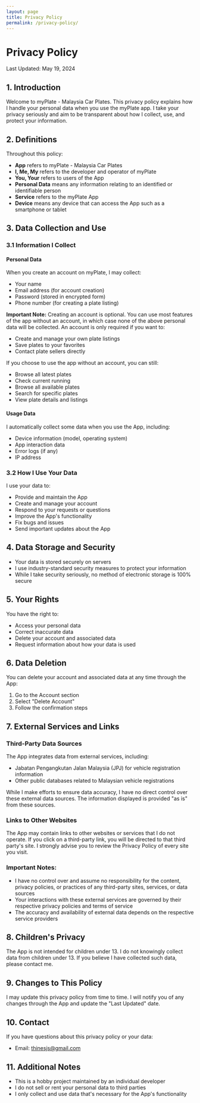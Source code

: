 ```yaml
---
layout: page
title: Privacy Policy
permalink: /privacy-policy/
---
```


# Privacy Policy

Last Updated: May 19, 2024

## 1. Introduction
Welcome to myPlate - Malaysia Car Plates. This privacy policy explains how I handle your personal data when you use the myPlate app. I take your privacy seriously and aim to be transparent about how I collect, use, and protect your information.

## 2. Definitions
Throughout this policy:
- **App** refers to myPlate - Malaysia Car Plates
- **I, Me, My** refers to the developer and operator of myPlate
- **You, Your** refers to users of the App
- **Personal Data** means any information relating to an identified or identifiable person
- **Service** refers to the myPlate App
- **Device** means any device that can access the App such as a smartphone or tablet

## 3. Data Collection and Use

### 3.1 Information I Collect

#### Personal Data
When you create an account on myPlate, I may collect:
- Your name
- Email address (for account creation)
- Password (stored in encrypted form)
- Phone number (for creating a plate listing)

**Important Note:** Creating an account is optional. You can use most features of the app without an account, in which case none of the above personal data will be collected. An account is only required if you want to:
- Create and manage your own plate listings
- Save plates to your favorites
- Contact plate sellers directly

If you choose to use the app without an account, you can still:
- Browse all latest plates
- Check current running
- Browse all available plates
- Search for specific plates
- View plate details and listings

#### Usage Data
I automatically collect some data when you use the App, including:
- Device information (model, operating system)
- App interaction data
- Error logs (if any)
- IP address

### 3.2 How I Use Your Data
I use your data to:
- Provide and maintain the App
- Create and manage your account
- Respond to your requests or questions
- Improve the App's functionality
- Fix bugs and issues
- Send important updates about the App

## 4. Data Storage and Security
- Your data is stored securely on servers
- I use industry-standard security measures to protect your information
- While I take security seriously, no method of electronic storage is 100% secure

## 5. Your Rights
You have the right to:
- Access your personal data
- Correct inaccurate data
- Delete your account and associated data
- Request information about how your data is used

## 6. Data Deletion
You can delete your account and associated data at any time through the App:
1. Go to the Account section
2. Select "Delete Account"
3. Follow the confirmation steps

## 7. External Services and Links

### Third-Party Data Sources
The App integrates data from external services, including:
- Jabatan Pengangkutan Jalan Malaysia (JPJ) for vehicle registration information
- Other public databases related to Malaysian vehicle registrations

While I make efforts to ensure data accuracy, I have no direct control over these external data sources. The information displayed is provided "as is" from these sources.

### Links to Other Websites
The App may contain links to other websites or services that I do not operate. If you click on a third-party link, you will be directed to that third party's site. I strongly advise you to review the Privacy Policy of every site you visit.

### Important Notes:
- I have no control over and assume no responsibility for the content, privacy policies, or practices of any third-party sites, services, or data sources
- Your interactions with these external services are governed by their respective privacy policies and terms of service
- The accuracy and availability of external data depends on the respective service providers

## 8. Children's Privacy
The App is not intended for children under 13. I do not knowingly collect data from children under 13. If you believe I have collected such data, please contact me.

## 9. Changes to This Policy
I may update this privacy policy from time to time. I will notify you of any changes through the App and update the "Last Updated" date.

## 10. Contact
If you have questions about this privacy policy or your data:
- Email: thinesjs@gmail.com

## 11. Additional Notes
- This is a hobby project maintained by an individual developer
- I do not sell or rent your personal data to third parties
- I only collect and use data that's necessary for the App's functionality
